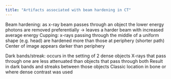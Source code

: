 ```yaml
---
title: "Artifacts associated with beam hardening in CT"
---
```

Beam hardening: as x-ray beam passes through an object the lower energy photons are removed preferentially &#8594; leaves a harder beam with increased average energy
Cupping: x-rays passing through the middle of a uniform shape (e.g. head) are hardened more than those at periphery (shorter path)
Center of image appears darker than periphery

Dark bands/streak: occurs in the setting of 2 dense objects
X-rays that pass through one are less attenuated than objects that pass through both
Result in dark bands and streaks between those objects
Classic location in bone or where dense contrast was used

